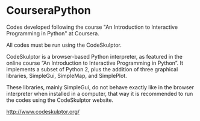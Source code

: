 # CourseraPython
Codes developed following the course "An Introduction to Interactive Programming in Python" at Coursera.

All codes must be run using the CodeSkulptor.

CodeSkulptor is a browser-based Python interpreter, as featured in the online course “An Introduction to Interactive Programming in Python”. It implements a subset of Python 2, plus the addition of three graphical libraries, SimpleGui, SimpleMap, and SimplePlot.

These libraries, mainly SimpleGui, do not behave exactly like in the browser interpreter when installed in a computer, that way it is recommended to run the codes using the CodeSkulptor website.

http://www.codeskulptor.org/
